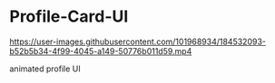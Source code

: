 # Profile-Card-UI





https://user-images.githubusercontent.com/101968934/184532093-b52b5b34-4f99-4045-a149-50776b011d59.mp4







animated profile UI
